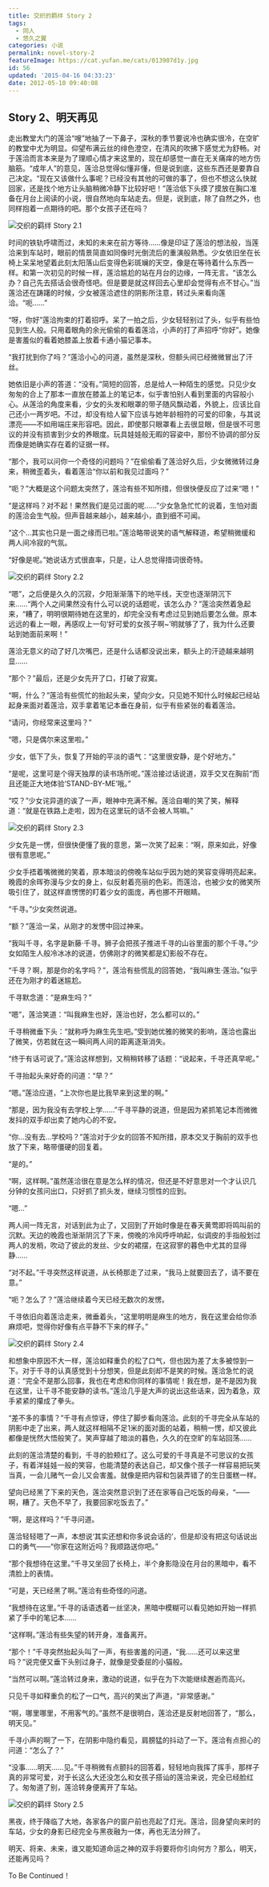 ```yaml
---
title: 交织的羁绊 Story 2
tags:
  - 同人
  - 悠久之翼
categories: 小说
permalink: novel-story-2
featureImage: https://cat.yufan.me/cats/013907d1y.jpg
id: 56
updated: '2015-04-16 04:33:23'
date: 2012-05-10 09:40:08
---
```


## Story 2、明天再见

走出教堂大门的莲洽“嗖”地抽了一下鼻子，深秋的季节要说冷也确实很冷，在空旷的教堂中尤为明显。仰望布满云丝的绯色澄空，在清风的吹拂下感觉尤为舒畅。对于莲洽而言本来是为了理顺心情才来这里的，现在却感觉一直在无关痛痒的地方伤脑筋。“成年人”的意见，莲洽总觉得似懂非懂，但是说到底，这些东西还是要靠自己决定。“现在又该做什么事呢？已经没有其他的可做的事了，但也不想这么快就回家，还是找个地方让头脑稍微冷静下比较好吧！”莲洽低下头摸了摸放在胸口准备在月台上阅读的小说，很自然地向车站走去。但是，说到底，除了自然之外，也同样抱着一点期待的吧。那个女孩子还在吗？

<!--more-->

![交织的羁绊 Story 2.1](https://cat.yufan.me/cats/013313Dk8.jpg)

时间的铁轨呼啸而过，未知的未来在前方等待……像是印证了莲洽的想法般，当莲洽来到车站时，眼前的情景简直如同像时光倒流后的重演般熟悉。少女依旧坐在长椅上呆呆地望着此刻太阳落山后变得色彩斑斓的天空，像是在等待着什么东西一样。和第一次初见的时候一样，莲洽尴尬的站在月台的边缘，一阵无言。“该怎么办？自己先去搭话会很奇怪吧。但是要是就这样回去心里却会觉得有点不甘心。”当莲洽还在踌躇的时候，少女被莲洽遮住的阴影所注意，转过头来看向莲洽。“呃……”

“呀，你好”莲洽拘束的打着招呼。呆了一拍之后，少女轻轻别过了头，似乎有些怕见到生人般。只用着眼角的余光偷偷的看着莲洽，小声的打了声招呼“你好”。她像是害羞似的看着她膝盖上放着卡通小猫记事本。

“我打扰到你了吗？”莲洽小心的问道，虽然是深秋，但额头间已经微微冒出了汗丝。

她依旧是小声的答道：“没有。”简短的回答，总是给人一种陌生的感觉。只见少女匆匆的合上了那本一直放在膝盖上的笔记本，似乎害怕别人看到里面的内容般小心。从莲洽的角度来看，少女的头发和眼罩的带子随风飘动着，外貌上，应该比自己还小一两岁吧。不过，却没有给人留下应该与她年龄相符的可爱的印象，与其说漂亮——不如用端庄来形容吧。因此，即使那只眼罩看上去很显眼，但是很不可思议的并没有损害到少女的养眼度。玩具娃娃般无暇的容姿中，那份不协调的部分反而像是她确实存在着的证据一样。

“那个，我可以问你一个奇怪的问题吗？”在偷偷看了莲洽好久后，少女微微转过身来，稍微歪着头，看着莲洽“你以前和我见过面吗？”

“呃？”大概是这个问题太突然了，莲洽有些不知所措，但很快便反应了过来“嗯！”

“是这样吗？对不起！果然我们是见过面的呢……”少女急急忙忙的说着，生怕对面的莲洽会生气般。但声音越来越小，越来越小，直到细不可闻。

“这个…其实也只是一面之缘而已啦。”莲洽略带说笑的语气解释道，希望稍微缓和两人间冷寂的气氛。

“好像是呢。”她说话方式很直率，只是，让人总觉得措词很奇特。 

![交织的羁绊 Story 2.2](https://cat.yufan.me/cats/0133143PE.jpg)

“嗯”，之后便是久久的沉寂，夕阳渐渐落下的地平线，天空也逐渐阴沉下来……“两个人之间果然没有什么可以说的话题呢，该怎么办？”莲洽突然着急起来，“糟了，明明很期待她在这里的，却完全没有考虑过见到她后要怎么做。原本远远的看上一眼，再感叹上一句‘好可爱的女孩子啊~’明就够了了，我为什么还要站到她面前来啊！”

莲洽无意义的动了好几次嘴巴，还是什么话都没说出来，额头上的汗迹越来越明显……

“那个？”最后，还是少女先开了口，打破了寂寞。

“啊，什么？”莲洽有些慌忙的抬起头来，望向少女。只见她不知什么时候起已经站起身来面对着莲洽，双手拿着笔记本垂在身前，似乎有些紧张的看着莲洽。

“请问，你经常来这里吗？”

“嗯，只是偶尔来这里啦。”

少女，低下了头，恢复了开始的平淡的语气：“这里很安静，是个好地方。”

“是呢，这里可是个得天独厚的读书场所呢。”莲洽接过话说道，双手交叉在胸前“而且还能正大地体验‘STAND-BY-ME’哦。”

“哎？”少女诧异道的诶了一声，眼神中充满不解。莲洽自嘲的笑了笑，解释道：“就是在铁路上走啦，因为在这里玩的话不会被人骂嘛。” 

![交织的羁绊 Story 2.3](https://cat.yufan.me/cats/013314vLd.jpg)

少女先是一愣，但很快便懂了我的意思，第一次笑了起来：“啊，原来如此，好像很有意思呢。”

少女手捂着嘴微微的笑着，原本暗淡的傍晚车站似乎因为她的笑容变得明亮起来。晚霞的余晖弥漫与少女的身上，似反射着亮丽的色彩。而莲洽，也被少女的微笑所吸引住了，就这样直愣愣的盯着少女的面庞，再也挪不开眼睛。

“千寻。”少女突然说道。

“额？”莲洽一呆，从刚才的发愣中回过神来。

“我叫千寻，名字是新藤·千寻。狮子会把孩子推进千寻的山谷里面的那个千寻。”少女如陌生人般冷冰冰的说道，仿佛刚才的微笑都是幻影般不存在。

“千寻？啊，那是你的名字吗？”，莲洽有些慌乱的回答她，“我叫麻生·莲治。”似乎还在为刚才的着迷尴尬。

千寻默念道：“是麻生吗？”

“嗯”，莲洽笑道：“叫我麻生也好，莲治也好，怎么都可以的。”

千寻稍微垂下头：“就称呼为麻生先生吧。”受到她优雅的微笑的影响，莲洽也露出了微笑，仿若就在这一瞬间两人间的距离逐渐消失。

“终于有话可说了。”莲洽这样想到，又稍稍转移了话题：“说起来，千寻还真早呢。”

千寻抬起头来好奇的问道：“早？”

“嗯。”莲洽应道，“上次你也是比我早来到这里的啊。” 

“那是，因为我没有去学校上学……”千寻平静的说道，但是因为紧抓笔记本而微微发抖的双手却出卖了她内心的不安。 

“你…没有去…学校吗？”莲洽对于少女的回答不知所措，原本交叉于胸前的双手也放了下来，略带僵硬的回复着。

“是的。”

“啊，这样啊。”虽然莲洽很在意是怎么样的情况，但还是不好意思对一个才认识几分钟的女孩问出口，只好抓了抓头发，继续习惯性的应到。

“嗯…”

两人间一阵无言，对话到此为止了，又回到了开始时像是在春天黄莺即将鸣叫前的沉默。天边的晚霞也渐渐阴沉了下来，傍晚的冷风呼呼响起，似调皮的手指般划过两人的发梢，吹动了彼此的发丝、少女的裙摆，在这寂寥的暮色中尤其的显得静……

“对不起。”千寻突然这样说道，从长椅那走了过来，“我马上就要回去了，请不要在意。”

“呃？怎么了？”莲洽继续着今天已经无数次的发愣。

千寻依旧向着莲洽走来，微垂着头，“这里明明是麻生的地方，我在这里会给你添麻烦吧，觉得你好像有点平静不下来的样子。” 

![交织的羁绊 Story 2.4](https://cat.yufan.me/cats/013314jux.jpg)

和想象中原因不大一样，莲洽如释重负的松了口气，但也因为差了太多被惊到一下。对于千寻的认真感觉到十分想笑，但是此刻却不是笑的时候。莲洽急忙的说道：“完全不是那么回事，我也在考虑和你同样的事情呢！我在想，是不是因为我在这里，让千寻不能安静的读书。”莲洽几乎是大声的说出这些话来，因为着急，双手紧紧的攥成了拳头。

“差不多的事情？”千寻有点惊讶，停住了脚步看向莲洽。此刻的千寻完全从车站的阴影中走了出来，两人就这样相隔不足1米的面对面的站着，稍稍一愣，却又彼此都像是恍然大悟般笑了。笑声穿越了暗淡的暮色，久久的在空旷的车站回荡……

此刻的莲洽清楚的看到，千寻的脸颊红了。这么可爱的千寻真是不可思议的女孩子，有着洋娃娃一般的笑容，也能清楚的表达自己，却又像个孩子一样容易把玩笑当真，一会儿赌气一会儿又会害羞。就像是把内容和包装弄错了的生日蛋糕一样。

望向已经黑了下来的天色，莲洽突然意识到了还在家等自己吃饭的母亲，“——啊，糟了。天色不早了，我要回家吃饭去了。”

“啊，是这样吗？”千寻问道。

莲洽轻轻嗯了一声，本想说‘其实还想和你多说会话的’，但是却没有把这句话说出口的勇气——“你家在这附近吗？我顺路送你吧。”

“那个我想待在这里。”千寻又坐回了长椅上，半个身影隐没在月台的黑暗中，看不清脸上的表情。

“可是，天已经黑了啊。”莲洽有些奇怪的问道。

“我想待在这里。”千寻的话语透着一丝坚决，黑暗中模糊可以看见她如开始一样抓紧了手中的笔记本……

“这样啊。”莲洽有些失望的转开身，准备离开。

“那个！”千寻突然抬起头叫了一声，有些害羞的问道，“我……还可以来这里吗？”说完便又垂下头别过身子，就像是受委屈的小猫般。

“当然可以啊。”莲洽转过身来，激动的说道，似乎在为下次能继续邂逅而高兴。

只见千寻如释重负的松了一口气，高兴的笑出了声道，“非常感谢。”

“啊，哪里哪里，不用客气的。”虽然不是很明白，莲洽还是反射地回答了，“那么，明天见。”

千寻小声的啊了一下，在阴影中隐约看见，肩膀猛的抖动了一下。莲洽有点担心的问道：“怎么了？”

“没事……明天……见。”千寻稍微有点颤抖的回答着，轻轻地向我挥了挥手，那样子真的非常可爱，对于长这么大还没怎么和女孩子搭讪的莲洽来说，完全已经脸红了。匆匆道了别，莲洽转身便离开了车站。 

![交织的羁绊 Story 2.5](https://cat.yufan.me/cats/013314WE8.jpg)

黑夜，终于降临了大地，各家各户的窗户前也亮起了灯光。莲洽，回身望向来时的车站，少女的身影已经完全与黑夜融为一体，再也无法分辨了。

明天、将来、未来，谁又能知道命运之神的双手将要将你引向何方？那么，明天，还能再见吗？

To Be Continued！
